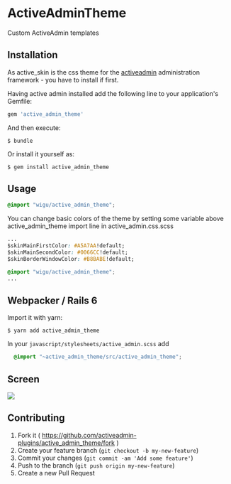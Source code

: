 # ActiveAdminTheme

Custom ActiveAdmin templates


## Installation
As active_skin is the css theme for the [activeadmin](https://github.com/activeadmin/activeadmin) administration framework - you have to install if first.

Having active admin installed add the following line to your application's Gemfile:


```ruby
gem 'active_admin_theme'
```

And then execute:

    $ bundle

Or install it yourself as:

    $ gem install active_admin_theme

## Usage

```css
@import "wigu/active_admin_theme";
```
You can change basic colors of the theme by setting some variable above active_admin_theme import line in active_admin.css.scss

```css
...
$skinMainFirstColor: #A5A7AA!default;
$skinMainSecondColor: #0066CC!default;
$skinBorderWindowColor: #B8BABE!default;

@import "wigu/active_admin_theme";
...
```
## Webpacker / Rails 6

Import it with yarn:

    $ yarn add active_admin_theme

In your `javascript/stylesheets/active_admin.scss` add

```scss
  @import "~active_admin_theme/src/active_admin_theme";
```

## Screen

<a href="./img/wigu.png"><img src="./img/wigu.png"></a>


## Contributing

1. Fork it ( https://github.com/activeadmin-plugins/active_admin_theme/fork )
2. Create your feature branch (`git checkout -b my-new-feature`)
3. Commit your changes (`git commit -am 'Add some feature'`)
4. Push to the branch (`git push origin my-new-feature`)
5. Create a new Pull Request
